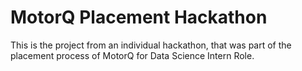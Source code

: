 # MotorQ Placement Hackathon
This is the project from an individual hackathon, that was part of the placement process of MotorQ for Data Science Intern Role.

